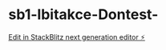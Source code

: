 # sb1-lbitakce-Dontest-

[Edit in StackBlitz next generation editor ⚡️](https://stackblitz.com/~/github.com/Aadontamang/sb1-lbitakce-Dontest-)